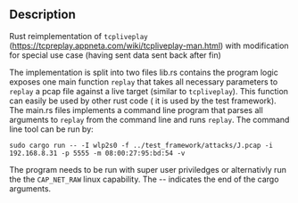 ## Description
Rust reimplementation of `tcpliveplay`
(https://tcpreplay.appneta.com/wiki/tcpliveplay-man.html) with
modification for special use case (having sent data sent back after fin)

The implementation is split into two files lib.rs contains the program
logic exposes one main function `replay` that takes all necessary
parameters to `replay` a pcap file against a live target (similar to
`tcpliveplay`). This function can easily be used by other rust code ( it
is used by the test framework).
The main.rs files implements a command line program that parses all
arguments to `replay` from the command line and runs `replay`.
The command line tool can be run by:

```sudo cargo run -- -I wlp2s0 -f ../test_framework/attacks/J.pcap -i 192.168.8.31 -p 5555 -m 08:00:27:95:bd:54 -v```

The program needs to be run with super user priviledges or alternativly
run the the `CAP_NET_RAW` linux capability.
The -- indicates the end of the cargo arguments.

